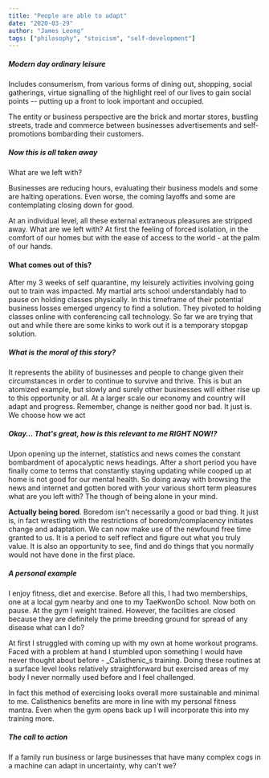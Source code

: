```yaml
---
title: "People are able to adapt"
date: "2020-03-29"
author: "James Leong"
tags: ["philosophy", "stoicism", "self-development"]
---
```


##### Modern day ordinary leisure

Includes consumerism, from various forms of dining out, shopping, social gatherings, virtue signalling of the highlight reel of our lives to gain social points -- putting up a front to look important and occupied.

The entity or business perspective are the brick and mortar stores, bustling streets, trade and commerce between businesses advertisements and self-promotions bombarding their customers.

##### Now this is all taken away

What are we left with?

Businesses are reducing hours, evaluating their business models and some are halting operations. Even worse, the coming layoffs and some are contemplating closing down for good.

At an individual level, all these external extraneous pleasures are stripped away. What are we left with? At first the feeling of forced isolation, in the comfort of our homes but with the ease of access to the world - at the palm of our hands.

#### What comes out of this?

After my 3 weeks of self quarantine, my leisurely activities involving going out to train was impacted. My martial arts school understandably had to pause on holding classes physically. In this timeframe of their potential business losses emerged urgency to find a solution. They pivoted to holding classes online with conferencing call technology. So far we are trying that out and while there are some kinks to work out it is a temporary stopgap solution.

##### What is the moral of this story?

It represents the ability of businesses and people to change given their circumstances in order to continue to survive and thrive. This is but an atomized example, but slowly and surely other businesses will either rise up to this opportunity or all. At a larger scale our economy and country will adapt and progress. Remember, change is neither good nor bad. It just is. We choose how we act

##### Okay... That's great, how is this relevant to me RIGHT NOW!?

Upon opening up the internet, statistics and news comes the constant bombardment of apocalyptic news headings. After a short period you have finally come to terms that constantly staying updating while cooped up at home is not good for our mental health. So doing away with browsing the news and internet and gotten bored with your various short term pleasures what are you left with? The though of being alone in your mind.

**Actually being bored**. Boredom isn't necessarily a good or bad thing. It just is, in fact wrestling with the restrictions of boredom/complacency initiates change and adaptation. We can now make use of the newfound free time granted to us. It is a period to self reflect and figure out what you truly value. It is also an opportunity to see, find and do things that you normally would not have done in the first place.

##### A personal example

I enjoy fitness, diet and exercise. Before all this, I had two memberships, one at a local gym nearby and one to my TaeKwonDo school. Now both on pause. At the gym I weight trained. However, the facilities are closed because they are definitely the prime breeding ground for spread of any disease what can I do?

At first I struggled with coming up with my own at home workout programs. Faced with a problem at hand I stumbled upon something I would have never thought about before - _Calisthenic_s training. Doing these routines at a surface level looks relatively straightforward but exercised areas of my body I never normally used before and I feel challenged.

In fact this method of exercising looks overall more sustainable and minimal to me. Calisthenics benefits are more in line with my personal fitness mantra. Even when the gym opens back up I will incorporate this into my training more.

##### The call to action

If a family run business or large businesses that have many complex cogs in a machine can adapt in uncertainty, why can't we?
